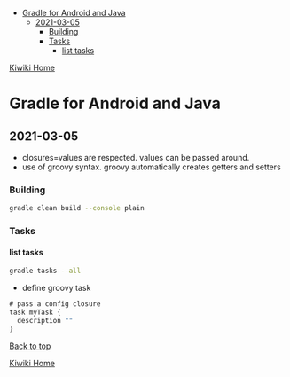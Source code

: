 - [Gradle for Android and Java](#gradle-for-android-and-java)
  - [2021-03-05](#2021-03-05)
    - [Building](#building)
    - [Tasks](#tasks)
      - [list tasks](#list-tasks)

[Kiwiki Home](/../../)

# Gradle for Android and Java

## 2021-03-05
- closures=values are respected. values can be passed around.
- use of groovy syntax. groovy automatically creates getters and setters
### Building
```bash
gradle clean build --console plain
```
### Tasks
#### list tasks
```bash
gradle tasks --all
```
- define groovy task
```groovy
# pass a config closure
task myTask {
  description ""
}
```


[Back to top](#)

[Kiwiki Home](/../../)